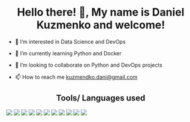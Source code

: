 <h1 align="center">Hello there! 👋, My name is Daniel Kuzmenko and welcome! </h1>

- 👀 I’m interested in Data Science and DevOps

- 🌱 I’m currently learning Python and Docker

- 💞️ I’m looking to collaborate on Python and DevOps projects

- 📫 How to reach me kuzmendko.dani@gmail.com
<h2 align="center">Tools/ Languages used </h2>
<p>
  <img src = "https://img.shields.io/badge/python-3670A0?style=for-the-badge&logo=python&logoColor=ffdd54" />
  <img src = "https://img.shields.io/badge/git-%23F05033.svg?style=for-the-badge&logo=git&logoColor=white" />
  <img src = "https://img.shields.io/badge/html5-%23E34F26.svg?style=for-the-badge&logo=html5&logoColor=white" />
  <img src = "https://img.shields.io/badge/css3-%231572B6.svg?style=for-the-badge&logo=css3&logoColor=white" />
  <img src = "https://img.shields.io/badge/Linux-FCC624?style=for-the-badge&logo=linux&logoColor=black" />
  <img src = "https://img.shields.io/badge/VIM-%2311AB00.svg?style=for-the-badge&logo=vim&logoColor=white" />
  <img src = "https://img.shields.io/badge/Visual%20Studio%20Code-0078d7.svg?style=for-the-badge&logo=visual-studio-code&logoColor=white" />
  <img src = "https://img.shields.io/badge/pycharm-143?style=for-the-badge&logo=pycharm&logoColor=black&color=black&labelColor=green" />
  <img src = "https://img.shields.io/badge/webstorm-143?style=for-the-badge&logo=webstorm&logoColor=white&color=black" />
  <img src = "https://img.shields.io/badge/javascript-%23323330.svg?style=for-the-badge&logo=javascript&logoColor=%23F7DF1E" />
  <img src = "https://img.shields.io/badge/react-%2320232a.svg?style=for-the-badge&logo=react&logoColor=%2361DAFB" />
  
</p>
<!---
DanielKuzmenkoo/DanielKuzmenkoo is a ✨ special ✨ repository because its `README.md` (this file) appears on your GitHub profile.
You can click the Preview link to take a look at your changes.
--->
